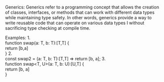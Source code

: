 Generics: 
Generics refer to a programming concept that allows the creation of classes, interfaces, or
methods that can work with different data types while maintaining type safety. In other
words, generics provide a way to write reusable code that can operate on various data types I
without sacrificing type checking at compile time.

Examples:
1.<br/>
function swap<T>(a: T, b: T):[T,T] {
<br/>
return [b,a]
<br/>
}
2.<br/>
const swap2 = <T>(a: T, b: T):[T,T] => return [b, a];
3.<br/>
function swap<T, U>(a: T, b: U):[U,T] {
<br/>
return [b, a]
<br/>
}


